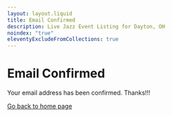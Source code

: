 ```yaml
---
layout: layout.liquid
title: Email Confirmed
description: Live Jazz Event Listing for Dayton, OH
noindex: "true"
eleventyExcludeFromCollections: true
---
```


# Email Confirmed

Your email address has been confirmed. Thanks!!!

<a class="btn" href="/">Go back to home page</a>
